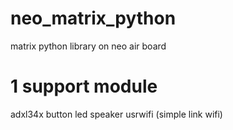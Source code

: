 # neo_matrix_python
matrix python library on neo air board

# 1 support module
adxl34x
button
led
speaker
usrwifi (simple link wifi)

